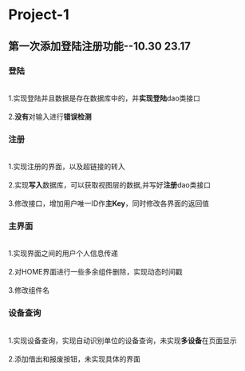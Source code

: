 # Project-1

## 第一次添加登陆注册功能--10.30 23.17
### 登陆
  <br>1.实现登陆并且数据是存在数据库中的，并**实现登陆**dao类接口 </br>
  <br>2.**没有**对输入进行**错误检测**</br>
### 注册
  <br>1.实现注册的界面，以及超链接的转入</br>
  <br>2.实现**写入**数据库，可以获取视图层的数据,并写好**注册**dao类接口</br>
  <br>3.修改接口，增加用户唯一ID作**主Key**，同时修改各界面的返回值</br>
### 主界面
  <br>1.实现界面之间的用户个人信息传递</br>
  <br>2.对HOME界面进行一些多余组件删除，实现动态时间戳</br>
  <br>3.修改组件名</br>
###  设备查询
  <br>1.实现设备查询，实现自动识别单位的设备查询，未实现**多设备**在页面显示</br>
  <br>2.添加借出和报废按钮，未实现具体的界面</br>